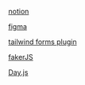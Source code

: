 [notion](https://efficient-sloth-d85.notion.site/React-529e4443080a4d889f7a0714aa09348c#93b76846afa14e6e87f05a9916b0c840)

[figma](https://www.figma.com/file/ctT3WCsjCUzdSopAZWvAFA/pass.in-(Community)?type=design&node-id=4003-2975&mode=design&t=wDsX02fPU8FkcUH7-0)

[tailwind forms plugin](https://github.com/tailwindlabs/tailwindcss-forms)

[fakerJS](https://fakerjs.dev/guide/)

[Day.js](https://day.js.org/)
